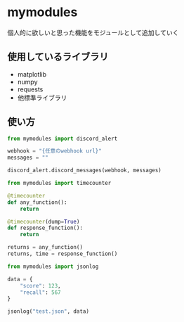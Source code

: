 # mymodules

個人的に欲しいと思った機能をモジュールとして追加していく

## 使用しているライブラリ

- matplotlib
- numpy
- requests
- 他標準ライブラリ

## 使い方

```py {.line-numbers}
from mymodules import discord_alert

webhook = "{任意のwebhook url}"
messages = ""

discord_alert.discord_messages(webhook, messages)
```


```py {.line-numbers}
from mymodules import timecounter

@timecounter
def any_function():
    return

@timecounter(dump=True)
def response_function():
    return

returns = any_function()
returns, time = response_function()
```


```py {.line-numbers}
from mymodules import jsonlog

data = {
    "score": 123,
    "recall": 567
}

jsonlog("test.json", data)
```
